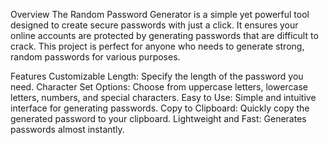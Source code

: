 Overview
The Random Password Generator is a simple yet powerful tool designed to create secure passwords with just a click. It ensures your online accounts are protected by generating passwords that are difficult to crack. This project is perfect for anyone who needs to generate strong, random passwords for various purposes.

Features
Customizable Length: Specify the length of the password you need.
Character Set Options: Choose from uppercase letters, lowercase letters, numbers, and special characters.
Easy to Use: Simple and intuitive interface for generating passwords.
Copy to Clipboard: Quickly copy the generated password to your clipboard.
Lightweight and Fast: Generates passwords almost instantly.
